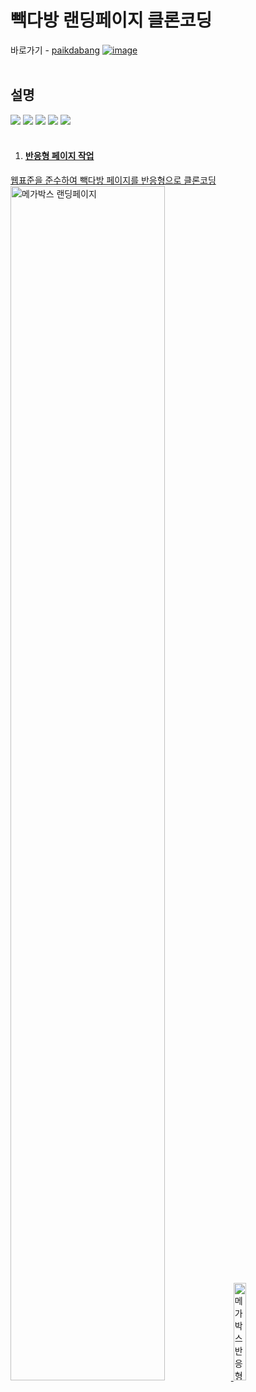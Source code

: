 # 빽다방 랜딩페이지 클론코딩  

바로가기 - [paikdabang](https://jurin2.github.io/paikdabang)
[![image](https://user-images.githubusercontent.com/89722981/165810093-aa04bfde-fc3f-44f3-b765-f833b041f86b.png)](https://jurin2.github.io/paikdabang)
<br><br> 

## 설명
<img src="https://img.shields.io/badge/HTML5-d35836?style=flat-square&logo=HTML5&logoColor=white"/> <img src="https://img.shields.io/badge/CSS3-3272b0?style=flat-square&logo=CSS3&logoColor=white"/> <img src="https://img.shields.io/badge/JAVASCRIPT-f4df52?style=flat-square&logo=JAVASCRIPT&logoColor=black"/> <img src="https://img.shields.io/badge/JQUERY-0768ac?style=flat-square&logo=JQUERY&logoColor=white"/> <a href="https://github.com/jurin2/paikdabang/"><img src="https://img.shields.io/badge/GITHUB-171717?style=flat-square&logo=GITHUB&logoColor=white"/>
<br><br>

1. #### 반응형 페이지 작업
 웹표준을 준수하여 빽다방 페이지를 반응형으로 클론코딩
<img src="https://user-images.githubusercontent.com/89722981/165810093-aa04bfde-fc3f-44f3-b765-f833b041f86b.png" width="70%" alt="메가박스 랜딩페이지"/> <img src="https://user-images.githubusercontent.com/89722981/165811938-8abf7091-f52e-4acb-878c-5bd3b7405702.png" width="20%" alt="메가박스 반응형 모바일 페이지"/>  
